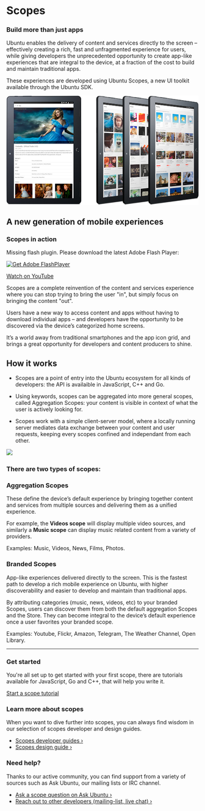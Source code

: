 





# Scopes

### Build more than just apps

Ubuntu enables the delivery of content and services directly to the screen –
effectively creating a rich, fast and unfragmented experience for users, while
giving developers the unprecedented opportunity to create app-like experiences
that are integral to the device, at a fraction of the cost to build and
maintain traditional apps.

These experiences are developed using Ubuntu Scopes, a new UI toolkit
available through the Ubuntu SDK.

![](../../media/bcfe3a8e-9a03-47c0-afa5-b326eb017708-cms_page_media/7/tablet-features-scopes.jpg)





## A new generation of mobile experiences

### Scopes in action

Missing flash plugin. Please download the latest Adobe Flash Player:

[ ![Get Adobe FlashPlayer](/static/devportal_static/cms/img/icons/plugins/get_flash_player.gif)
](https://www.adobe.com/go/getflashplayer)

[Watch on YouTube](https://www.youtube.com/watch?v=CsDFMIphtZk)

Scopes are a complete reinvention of the content and services experience where
you can stop trying to bring the user "in", but simply focus on bringing the
content "out".

Users have a new way to access content and apps without having to download
individual apps – and developers have the opportunity to be discovered via the
device’s categorized home screens.

It’s a world away from traditional smartphones and the app icon grid, and
brings a great opportunity for developers and content producers to shine.





## How it works

  * Scopes are a point of entry into the Ubuntu ecosystem for all kinds of developers: the API is availaible in JavaScript, C++ and Go.

  * Using keywords, scopes can be aggregated into more general scopes, called Aggregation Scopes: your content is visible in context of what the user is actively looking for.

  * Scopes work with a simple client-server model, where a locally running server mediates data exchange between your content and user requests, keeping every scopes confined and independant from each other.

![](../../media/c970e187-8f39-465f-b46f-0f7452ceb8ec-cms_page_media/7/apps-grid.png)

### There are two types of scopes:

### Aggregation Scopes

These define the device’s default experience by bringing together content and
services from multiple sources and delivering them as a unified experience.

For example, the **Videos scope** will display multiple video sources, and
similarly a **Music scope** can display music related content from a variety
of providers.

Examples: Music, Videos, News, Films, Photos.

### Branded Scopes

App-like experiences delivered directly to the screen. This is the fastest
path to develop a rich mobile experience on Ubuntu, with higher
discoverability and easier to develop and maintain than traditional apps.

By attributing categories (music, news, videos, etc) to your branded Scopes,
users can discover them from both the default aggregation Scopes and the
Store. They can become integral to the device’s default experience once a user
favorites your branded scope.

Examples: Youtube, Flickr, Amazon, Telegram, The Weather Channel, Open
Library.





* * *

### Get started

You're all set up to get started with your first scope, there are tutorials
available for JavaScript, Go and C++, that will help you write it.

[Start a scope tutorial](/phone/scopes/tutorials/)

### Learn more about scopes

When you want to dive further into scopes, you can always find wisdom in our
selection of scopes developer and design guides.

  * [Scopes developer guides ›](/phone/scopes/guides/)
  * [Scopes design guide ›](http://design.ubuntu.com/scopes)

### Need help?

Thanks to our active community, you can find support from a variety of sources
such as Ask Ubuntu, our mailing lists or IRC channel.

  * [Ask a scope question on Ask Ubuntu ›](http://askubuntu.com/questions/tagged/scopes)
  * [Reach out to other developers (mailing-list, live chat) ›](https://developer.ubuntu.com/en/community/)





